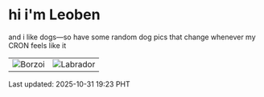 # hi i'm Leoben

and i like dogs—so have some random dog pics that change whenever my CRON feels like it

|  |  |
|--------|----------|
| ![Borzoi](https://random-dog-vercel.vercel.app/api/random-borzoi?v=1761909824) | ![Labrador](https://random-dog-vercel.vercel.app/api/random-labrador?v=1761909824) |

Last updated: 2025-10-31 19:23 PHT
